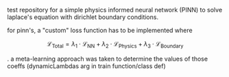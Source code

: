 test repository for a simple physics informed neural network (PINN) to solve laplace's equation with dirichlet boundary conditions.

for pinn's, a "custom" loss function has to be implemented where 

$$\mathcal{L}_{\text{Total}} = \lambda_1 \cdot \mathcal L_{\text{NN}} + \lambda_2 \cdot \mathcal L_{\text{Physics}} + \lambda_3 \cdot \mathcal L_{\text{Boundary}}$$

. a meta-learning approach was taken to determine the values of those coeffs (dynamicLambdas arg in train function/class def)
